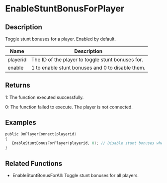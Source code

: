 # EnableStuntBonusForPlayer

## Description

Toggle stunt bonuses for a player. Enabled by default.

| Name     | Description                                       |
| -------- | ------------------------------------------------- |
| playerid | The ID of the player to toggle stunt bonuses for. |
| enable   | 1 to enable stunt bonuses and 0 to disable them.  |

## Returns

1: The function executed successfully.

0: The function failed to execute. The player is not connected.

## Examples

```c
public OnPlayerConnect(playerid)
{
   EnableStuntBonusForPlayer(playerid, 0); // Disable stunt bonuses when the player connects to the server.
}
```

## Related Functions

- EnableStuntBonusForAll: Toggle stunt bonuses for all players.
